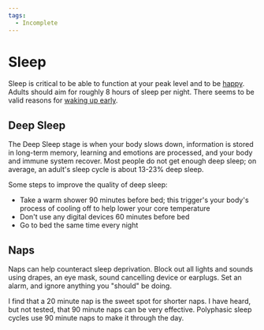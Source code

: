 ```yaml
---
tags:
  - Incomplete
---
```

# Sleep

Sleep is critical to be able to function at your peak level and to be [happy](/health/mental-health/happiness.md). Adults should aim for roughly 8 hours of sleep per night. There seems to be valid reasons for [waking up early](waking-up-early.md).

## Deep Sleep

The Deep Sleep stage is when your body slows down, information is stored in
long-term memory, learning and emotions are processed, and your body and immune
system recover. Most people do not get enough deep sleep; on average, an adult's
sleep cycle is about 13-23% deep sleep.

Some steps to improve the quality of deep sleep:

- Take a warm shower 90 minutes before bed; this trigger's your body's process
  of cooling off to help lower your core temperature
- Don't use any digital devices 60 minutes before bed
- Go to bed the same time every night

## Naps

Naps can help counteract sleep deprivation. Block out all lights and sounds
using drapes, an eye mask, sound cancelling device or earplugs. Set an alarm,
and ignore anything you "should" be doing.

I find that a 20 minute nap is the sweet spot for shorter naps. I have heard,
but not tested, that 90 minute naps can be very effective. Polyphasic sleep
cycles use 90 minute naps to make it through the day.
